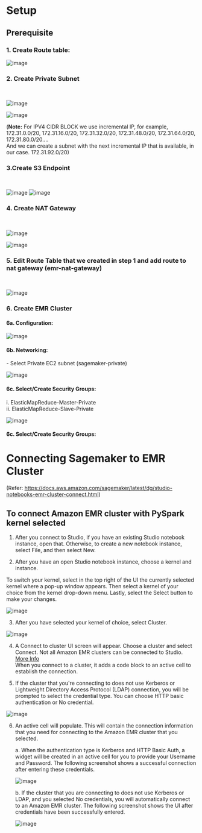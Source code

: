 # Setup
## Prerequisite
<h3> 1. Create Route table:</h3>
    
   ![image](https://user-images.githubusercontent.com/30530766/172730975-fd3c8bf0-4436-4ab1-a4cc-c0ad323873f9.png)
    
    
<h3> 2. Create Private Subnet</h3> <br>

   ![image](https://user-images.githubusercontent.com/30530766/172730674-5f374257-4be4-4456-abc1-b7e1fcb63221.png) 
    
   ![image](https://user-images.githubusercontent.com/30530766/172730779-0d8675de-ff6c-447c-9cee-4bab18b09a0c.png)

(<b>Note:</b> For  IPV4 CIDR BLOCK we use incremental IP, for example, 172.31.0.0/20, 172.31.16.0/20, 172.31.32.0/20, 172.31.48.0/20, 172.31.64.0/20, 172.31.80.0/20....<br> And we can create a subnet with the next incremental IP that is available, in our case. 172.31.92.0/20)
<h3> 3.Create S3 Endpoint </h3> <br>

![image](https://user-images.githubusercontent.com/30530766/172734298-87314acd-5f36-4336-9a3a-ee9128d51eee.png)
![image](https://user-images.githubusercontent.com/30530766/172734349-dcfdb8c1-3497-4740-a569-e5e7698596d7.png)
<!-- ![image](https://user-images.githubusercontent.com/30530766/172734369-0257ca44-1521-4a5b-ad86-7c3f75f2b875.png) -->

<h3> 4. Create NAT Gateway </h3> <br>
	
![image](https://user-images.githubusercontent.com/30530766/172885800-806e580b-baf1-4ae4-9495-db10eabcb1b6.png)

![image](https://user-images.githubusercontent.com/30530766/172885857-b0ce3d9c-6410-4a72-8720-0dfd2236faf4.png)

<h3> 5. Edit Route Table that we created in step 1 and add route to nat gateway (emr-nat-gateway) </h3> <br>

![image](https://user-images.githubusercontent.com/30530766/172920663-4e9beebf-b107-465e-87fb-8df7ab06e8a1.png)

<h3> 6. Create EMR Cluster </h3>
	<h4> 6a. Configuration: </h4>
	
![image](https://user-images.githubusercontent.com/30530766/172920907-17bdc7b7-1952-47ec-9a86-bcdbaebd9ae6.png)

<h4> 6b. Networking: </h4>
- Select Private EC2 subnet (sagemaker-private)
	
![image](https://user-images.githubusercontent.com/30530766/172921345-b30510cd-5dc1-492a-b66f-88874e86ce8a.png)

<h4> 6c. Select/Create Security Groups: </h4>
i. ElasticMapReduce-Master-Private  <br>
ii. ElasticMapReduce-Slave-Private  <br>


![image](https://user-images.githubusercontent.com/30530766/172921584-9fd199ef-53cf-4470-8991-3f9fa68991e8.png)

<h4> 6c. Select/Create Security Groups: </h4>

# Connecting Sagemaker to EMR Cluster
(Refer: https://docs.aws.amazon.com/sagemaker/latest/dg/studio-notebooks-emr-cluster-connect.html)

## To connect Amazon EMR cluster with PySpark kernel selected

1. After you connect to Studio, if you have an existing Studio notebook instance, open that. Otherwise, to create a new notebook instance, select File, and then select New.

2. After you have an open Studio notebook instance, choose a kernel and instance.

To switch your kernel, select in the top right of the UI the currently selected kernel where a pop-up window appears. Then select a kernel of your choice from the kernel drop-down menu. Lastly, select the Select button to make your changes.

![image](https://user-images.githubusercontent.com/30530766/172654002-fcfc5f89-e2ef-4319-9728-e317f7d8723f.png)

3. After you have selected your kernel of choice, select Cluster.

![image](https://user-images.githubusercontent.com/30530766/172654090-17afe776-1b52-4c49-9917-41684654f88f.png)


4. A Connect to cluster UI screen will appear. Choose a cluster and select Connect. Not all Amazon EMR clusters can be connected to Studio. [More Info](http://aws.amazon.com/blogs/machine-learning/amazon-sagemaker-studio-notebooks-backed-by-spark-in-amazon-emr/)  
When you connect to a cluster, it adds a code block to an active cell to establish the connection.

5. If the cluster that you're connecting to does not use Kerberos or Lightweight Directory Access Protocol (LDAP) connection, you will be prompted to select the credential type. You can choose HTTP basic authentication or No credential.

![image](https://user-images.githubusercontent.com/30530766/172656395-c1a6ceba-ae89-45b9-92bd-4e35f79e86ec.png)

6. An active cell will populate. This will contain the connection information that you need for connecting to the Amazon EMR cluster that you selected.

    a. When the authentication type is Kerberos and HTTP Basic Auth, a widget will be created in an active cell for you to provide your Username and Password. The following screenshot shows a successful connection after entering these credentials.
    
    ![image](https://user-images.githubusercontent.com/30530766/172656589-44ff2e35-3618-408f-b2e2-d79c2d2d67d3.png)
    
    b. If the cluster that you are connecting to does not use Kerberos or LDAP, and you selected No credentials, you will automatically connect to an Amazon EMR cluster. The following screenshot shows the UI after credentials have been successfully entered.
    
    ![image](https://user-images.githubusercontent.com/30530766/172656697-f39eff09-c50b-4b59-839e-56f70b377eb7.png)


